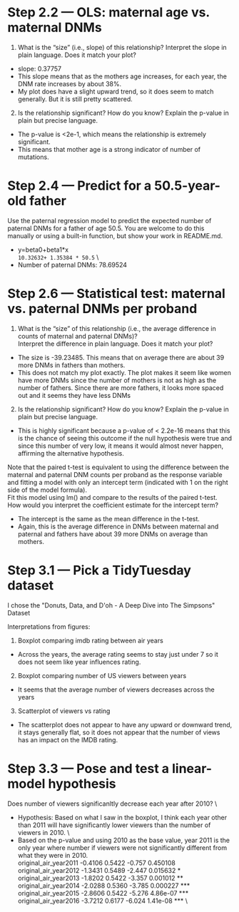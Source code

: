 # Step 2.2 — OLS: maternal age vs. maternal DNMs
1. What is the “size” (i.e., slope) of this relationship? Interpret the slope in plain language. Does it match your plot?
- slope: 0.37757
- This slope means that as the mothers age increases, for each year, the DNM rate increases by about 38%.
- My plot does have a slight upward trend, so it does seem to match generally. But it is still pretty scattered.
2. Is the relationship significant? How do you know? Explain the p-value in plain but precise language.
- The p-value is <2e-1, which means the relationship is extremely significant. 
- This means that mother age is a strong indicator of number of mutations.

# Step 2.4 — Predict for a 50.5-year-old father
Use the paternal regression model to predict the expected number of paternal DNMs for a father of age 50.5. You are welcome to do this manually or using a built-in function, but show your work in README.md.
- y=beta0+beta1*x \
  ``10.32632+ 1.35384 * 50.5`` \
- Number of paternal DNMs: 78.69524

# Step 2.6 — Statistical test: maternal vs. paternal DNMs per proband
1. What is the “size” of this relationship (i.e., the average difference in counts of maternal and paternal DNMs)? \
Interpret the difference in plain language. Does it match your plot? 
- The size is -39.23485. This means that on average there are about 39 more DNMs in fathers than mothers.
- This does not match my plot exactly. The plot makes it seem like women have more DNMs since the number of mothers is not as high as the number of fathers. Since there are more fathers, it looks more spaced out and it seems they have less DNMs

2. Is the relationship significant? How do you know? Explain the p-value in plain but precise language.
- This is highly significant because a p-value of < 2.2e-16 means that this is the chance of seeing this outcome if the null hypothesis were true and since this number of very low, it means it would almost never happen, affirming the alternative hypothesis.


Note that the paired t-test is equivalent to using the difference between the maternal and paternal DNM counts per proband as the response variable and fitting a model with only an intercept term (indicated with 1 on the right side of the model formula). \
Fit this model using lm() and compare to the results of the paired t-test. \
How would you interpret the coefficient estimate for the intercept term?
- The intercept is the same as the mean difference in the t-test.
- Again, this is the average difference in DNMs between maternal and paternal and fathers have about 39 more DNMs on average than mothers.

# Step 3.1 — Pick a TidyTuesday dataset
I chose the "Donuts, Data, and D'oh - A Deep Dive into The Simpsons" Dataset

Interpretations from figures:
1. Boxplot comparing imdb rating between air years
- Across the years, the average rating seems to stay just under 7 so it does not seem like year influences rating.
2. Boxplot comparing number of US viewers between years
- It seems that the average number of viewers decreases across the years
3. Scatterplot of viewers vs rating
- The scatterplot does not appear to have any upward or downward trend, it stays generally flat, so it does not appear that the number of views has an impact on the IMDB rating.

# Step 3.3 — Pose and test a linear-model hypothesis
Does number of viewers significanltly decrease each year after 2010? \
- Hypothesis: Based on what I saw in the boxplot, I think each year other than 2011 will have significantly lower viewers than the number of viewers in 2010. \
- Based on the p-value and using 2010 as the base value, year 2011 is the only year where number if viewers were not significantly different from what they were in 2010. \
original_air_year2011  -0.4106     0.5422  -0.757 0.450108    \
original_air_year2012  -1.3431     0.5489  -2.447 0.015632 *  \
original_air_year2013  -1.8202     0.5422  -3.357 0.001012 ** \
original_air_year2014  -2.0288     0.5360  -3.785 0.000227 *** \
original_air_year2015  -2.8606     0.5422  -5.276 4.86e-07 *** \
original_air_year2016  -3.7212     0.6177  -6.024 1.41e-08 *** \


